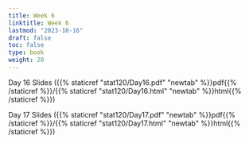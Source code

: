 ```yaml
---
title: Week 6 
linktitle: Week 6
lastmod: "2023-10-16"
draft: false  
toc: false  
type: book  
weight: 20
---
```



Day 16 Slides ({{% staticref "stat120/Day16.pdf" "newtab" %}}pdf{{% /staticref %}}/{{% staticref "stat120/Day16.html" "newtab" %}}html{{% /staticref %}})


Day 17 Slides ({{% staticref "stat120/Day17.pdf" "newtab" %}}pdf{{% /staticref %}}/{{% staticref "stat120/Day17.html" "newtab" %}}html{{% /staticref %}})

